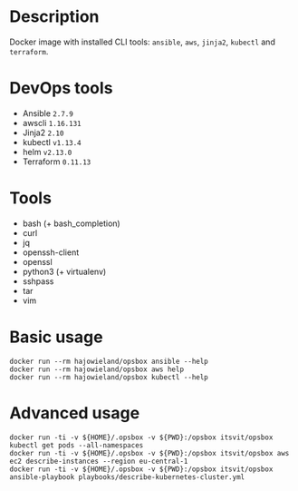 # Description

Docker image with installed CLI tools: `ansible`, `aws`, `jinja2`, `kubectl` and `terraform`.


# DevOps tools

* Ansible   `2.7.9`
* awscli    `1.16.131`
* Jinja2    `2.10`
* kubectl   `v1.13.4`
* helm      `v2.13.0`
* Terraform `0.11.13`


# Tools

* bash (+ bash_completion)
* curl
* jq
* openssh-client
* openssl
* python3 (+ virtualenv)
* sshpass
* tar
* vim


# Basic usage

```
docker run --rm hajowieland/opsbox ansible --help
docker run --rm hajowieland/opsbox aws help
docker run --rm hajowieland/opsbox kubectl --help
```


# Advanced usage

```
docker run -ti -v ${HOME}/.opsbox -v ${PWD}:/opsbox itsvit/opsbox kubectl get pods --all-namespaces
docker run -ti -v ${HOME}/.opsbox -v ${PWD}:/opsbox itsvit/opsbox aws ec2 describe-instances --region eu-central-1
docker run -ti -v ${HOME}/.opsbox -v ${PWD}:/opsbox itsvit/opsbox ansible-playbook playbooks/describe-kubernetes-cluster.yml
```
